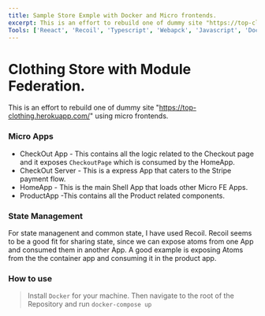 ```yaml
---
title: Sample Store Exmple with Docker and Micro frontends.
excerpt: This is an effort to rebuild one of dummy site "https://top-clothing.herokuapp.com/" using micro frontends.
Tools: ['Reeact', 'Recoil', 'Typescript', 'Webapck', 'Javascript', 'Docker']
---
```


# Clothing Store with Module Federation.
This is an effort to rebuild one of dummy site "https://top-clothing.herokuapp.com/" using micro frontends.

### Micro Apps
- CheckOut App - This contains all the logic related to the Checkout page and it exposes `CheckoutPage` which is consumed by the HomeApp.
- CheckOut Server - This is a express App that caters to the Stripe payment flow.
- HomeApp - This is the main Shell App that loads other Micro FE Apps.
- ProductApp -This contains all the Product related components.

### State Management 
For state managenent and common state, I have used Recoil. Recoil seems to be a good fit for sharing state, since we can expose atoms from one App and consumed them in another App. A good example is exposing Atoms from the the container app and consuming it in the product app.

### How to use
> Install `Docker` for your machine.
> Then navigate to the root of the Repository and run `docker-compose up`
